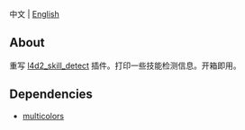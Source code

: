 中文 | [English](./README_EN.md)

## About
重写 [l4d2_skill_detect](https://github.com/SirPlease/L4D2-Competitive-Rework/blob/master/addons/sourcemod/scripting/l4d2_skill_detect.sp) 插件。打印一些技能检测信息。开箱即用。

## Dependencies
- [multicolors](https://github.com/fdxx/l4d2_plugins/tree/main/multicolors)


